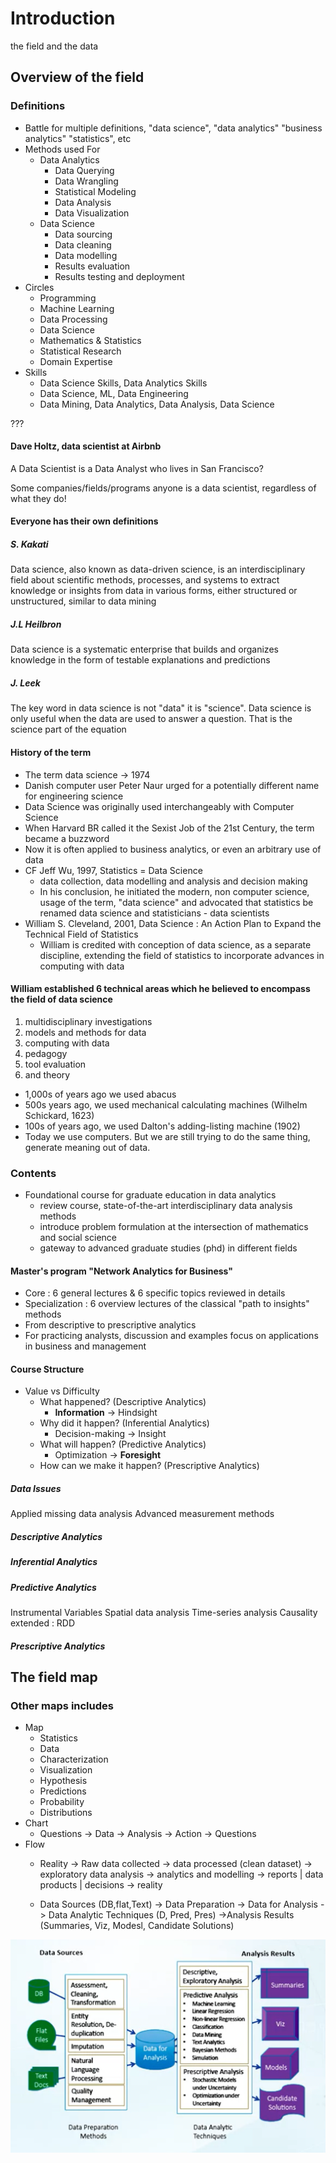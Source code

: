 # Introduction
the field and the data

## Overview of the field

### Definitions
- Battle for multiple definitions, "data science", "data analytics" "business analytics" "statistics", etc
- Methods used For
	- Data Analytics
		- Data Querying
		- Data Wrangling
		- Statistical Modeling
		- Data Analysis
		- Data Visualization
	- Data Science
		- Data sourcing
		- Data cleaning
		- Data modelling
		- Results evaluation
		- Results testing and deployment
- Circles
	- Programming
	- Machine Learning
	- Data Processing
	- Data Science
	- Mathematics & Statistics
	- Statistical Research
	- Domain Expertise
- Skills
	- Data Science Skills, Data Analytics Skills
	- Data Science, ML, Data Engineering
	- Data Mining, Data Analytics, Data Analysis, Data Science

???

#### Dave Holtz, data scientist at Airbnb
A Data Scientist is a Data Analyst who lives in San Francisco?

Some companies/fields/programs anyone is a data scientist, regardless of what they do!

#### Everyone has their own definitions

##### S. Kakati
Data science, also known as data-driven science, is an interdisciplinary field about scientific methods, processes, and systems to extract knowledge or insights from data in various forms, either structured or unstructured, similar to data mining

##### J.L Heilbron
Data science is a systematic enterprise that builds and organizes knowledge in the form of testable explanations and predictions

##### J. Leek
The key word in data science is not "data" it is "science". Data science is only useful when the data are used to answer a question. That is the science part of the equation

#### History of the term
- The term data science -> 1974
- Danish computer user Peter Naur urged for a potentially different name for engineering science
- Data Science was originally used interchangeably with Computer Science
- When Harvard BR called it the Sexist Job of the 21st Century, the term became a buzzword
- Now it is often applied to business analytics, or even an arbitrary use of data
- CF Jeff Wu, 1997, Statistics = Data Science
	- data collection, data modelling and analysis and decision making
	- In his conclusion, he initiated the modern, non computer science, usage of the term, "data science" and advocated that statistics be renamed data science and statisticians - data scientists
- William S. Cleveland, 2001, Data Science : An Action Plan to Expand the Technical Field of Statistics
	- William is credited with conception of data science, as a separate discipline, extending the field of statistics to incorporate advances in computing with data

#### William established 6 technical areas which he believed to encompass the field of data science
1. multidisciplinary investigations
2. models and methods for data
3. computing with data
4. pedagogy
5. tool evaluation
6. and theory

- 1,000s of years ago we used abacus
- 500s years ago, we used mechanical calculating machines (Wilhelm Schickard, 1623)
- 100s of years ago, we used Dalton's adding-listing machine (1902)
- Today we use computers. But we are still trying to do the same thing, generate meaning out of data.

### Contents
- Foundational course for graduate education in data analytics
	- review course, state-of-the-art interdisciplinary data analysis methods
	- introduce problem formulation at the intersection of mathematics and social science
	- gateway to advanced graduate studies (phd) in different fields

#### Master's program "Network Analytics for Business"
- Core : 6 general lectures & 6 specific topics reviewed in details
- Specialization : 6 overview lectures of the classical "path to insights" methods
- From descriptive to prescriptive analytics
- For practicing analysts, discussion and examples focus on applications in business and management

#### Course Structure
- Value vs Difficulty
	- What happened? (Descriptive Analytics)
		- **Information** -> Hindsight
	- Why did it happen? (Inferential Analytics)
		- Decision-making -> Insight
	- What will happen? (Predictive Analytics)
		- Optimization -> **Foresight**
	- How can we make it happen? (Prescriptive Analytics)

##### Data Issues
Applied missing data analysis
Advanced measurement methods

##### Descriptive Analytics

##### Inferential Analytics

##### Predictive Analytics
Instrumental Variables
Spatial data analysis
Time-series analysis
Causality extended : RDD

##### Prescriptive Analytics

## The field map

### Other maps includes
- Map
	- Statistics
	- Data
	- Characterization
	- Visualization
	- Hypothesis
	- Predictions
	- Probability
	- Distributions
- Chart
	- Questions -> Data -> Analysis -> Action -> Questions
- Flow
	- Reality -> Raw data collected -> data processed (clean dataset) -> exploratory data analysis -> analytics and modelling -> reports | data products | decisions -> reality

	- Data Sources (DB,flat,Text) -> Data Preparation -> Data for Analysis -> Data Analytic Techniques (D, Pred, Pres) ->Analysis Results (Summaries, Viz, Modesl, Candidate Solutions)

![image](/.attachments/abbf6db8a554af9973e66bb42b439390f7836301.png)

